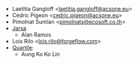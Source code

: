 - Laetitia Gangloff \<<laetitia.gangloff@acsone.eu>\>
- Cédric Pigeon \<<cedric.pigeon@acsone.eu>\>
- Pimolnat Suntian \<<pimolnats@ecosoft.co.th>\>
- [Jarsa](https://www.jarsa.com)
  - Alan Ramos
- Lois Rilo \<<lois.rilo@forgeflow.com>\>
- [Quartile](https://www.quartile.co):
  - Aung Ko Ko Lin
